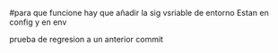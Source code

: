 
#para que funcione hay que añadir la sig vsriable de entorno
Estan en config y en env


prueba de regresion a un anterior commit